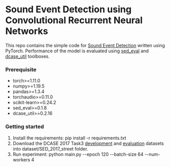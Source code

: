 # **Sound Event Detection using Convolutional Recurrent Neural Networks**

This repo contains the simple code for [Sound Event Detection](https://dcase.community/challenge2017/task-sound-event-detection-in-real-life-audio) written using PyTorch. Performance of the model is evaluated using [sed_eval](https://tut-arg.github.io/sed_eval/) and [dcase_util](https://github.com/DCASE-REPO/dcase_util) toolboxes.

### Prerequisite

* torch>=1.11.0
* numpy>=1.19.5
* pandas>=1.3.4
* torchaudio>=0.11.0
* scikit-learn>=0.24.2
* sed_eval>=0.1.8
* dcase_util>=0.2.16
### Getting started

1. Install the requirements: pip install -r requirements.txt
2. Download the DCASE 2017 Task3 [development](https://zenodo.org/records/814831) and [evaluation](https://zenodo.org/records/1040179) datasets into  dataset/SED_2017_street folder.
3. Run experiment: python main.py --epoch 120 --batch-size 64 --num-workers 4
